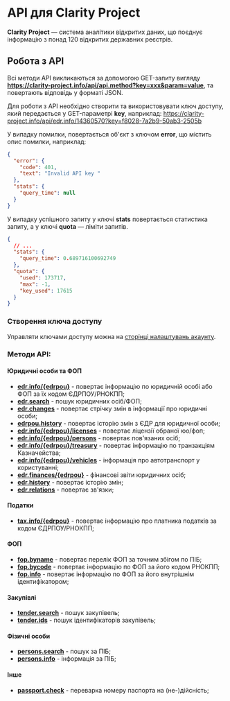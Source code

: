 # API для Clarity Project

**Clarity Project** — система аналітики відкритих даних, що поєднує інформацію з понад 120 відкритих державних реєстрів.

## Робота з API

Всі методи API викликаються за допомогою GET-запиту вигляду **https://clarity-project.info/api/api.method?key=xxx&param=value**, та повертають відповідь у форматі JSON.

Для роботи з API необхідно створити та використовувати ключ доступу, який передається у GET-параметрі **key**, наприклад: https://clarity-project.info/api/edr.info/14360570?key=f8028-7a2b9-50ab3-2505b

У випадку помилки, повертається об'єкт з ключом **error**, що містить опис помилки, наприклад: 
```json
{
  "error": {
    "code": 401,
    "text": "Invalid API key "
  },
  "stats": {
    "query_time": null
  }
}
```

У випадку успішного запиту у ключі **stats** повертається статистика запиту, а у ключі **quota** — ліміти запитів.
```json
{
  // ...
  "stats": {
    "query_time": 0.689716100692749
  },
  "quota": {
    "used": 173717,
    "max": -1,
    "key_used": 17615
  }
}
```

### Створення ключа доступу

Управляти ключами доступу можна на [сторінці налаштувань акаунту](https://clarity-project.info/me/api).

### Методи API:

#### Юридичні особи та ФОП
* **[edr.info/{edrpou}](edr.info.md#edrinfo)** - повертає інформацію по юридичній особі або ФОП за їх кодом ЄДРПОУ/РНОКПП;
* **[edr.search](edr.info.md#edrsearch)** - пошук юридичних осіб/ФОП;
* **[edr.changes](edr.info.md#edrchanges)** - повертає стрічку змін в інформації про юридичні особи;
* **[edrpou.history](edr.info.md#edrpouhistory)** - повертає історію змін з ЄДР для юридичної особи;
* **[edr.info/{edrpou}/licenses](edr.info.md#edrinfolicenses)** - повертає ліцензії обраної юо/фоп;
* **[edr.info/{edrpou}/persons](edr.info.md#edrinfopersons)** - повертає пов'язаних осіб;
* **[edr.info/{edrpou}/treasury](edr.info.md#edrinfotreasury)** - повертає інформацію по транзакціям Казначейства;
* **[edr.info/{edrpou}/vehicles](edr.info.md#edrinfovehicles)** - інформація про автотранспорт у користуванні;
* **[edr.finances/{edrpou}](edr.finances.md)** - фінансові звіти юридичних осіб;
* **[edr.history](edr.info.md#edrhistory)** - повертає історію змін;
* **[edr.relations](edr.info.md#)** - повертає зв'язки;

#### Податки
* **[tax.info/{edrpou}](tax.info.md)** - повертає інформацію про платника податків за кодом ЄДРПОУ/РНОКПП;

#### ФОП
* **[fop.byname](fop.info.md#fopbyname)** - повертає перелік ФОП за точним збігом по ПІБ;
* **[fop.bycode](fop.info.md#fopbycode)** - повертає інформацію по ФОП за його кодом РНОКПП;
* **[fop.info](fop.info.md#fopinfo)** - повертає інформацію по ФОП за його внутрішнім ідентифікатором;

#### Закупівлі
* **[tender.search](tender.search.md#tendersearch)** - пошук закупівель;
* **[tender.ids](tender.search.md#tenderids)** - пошук ідентифікаторів закупівель;

#### Фізичні особи
* **[persons.search](persons.search.md#personssearch)** - пошук за ПІБ;
* **[persons.info](persons.search.md#personsinfo)** - інформація за ПІБ;

#### Інше
* **[passport.check](passport.check.md)** - переварка номеру паспорта на (не-)дійсність;